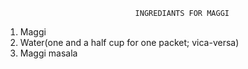 
                                 INGREDIANTS FOR MAGGI


1. Maggi
2. Water(one and a half cup for one packet; vica-versa)
3. Maggi masala
